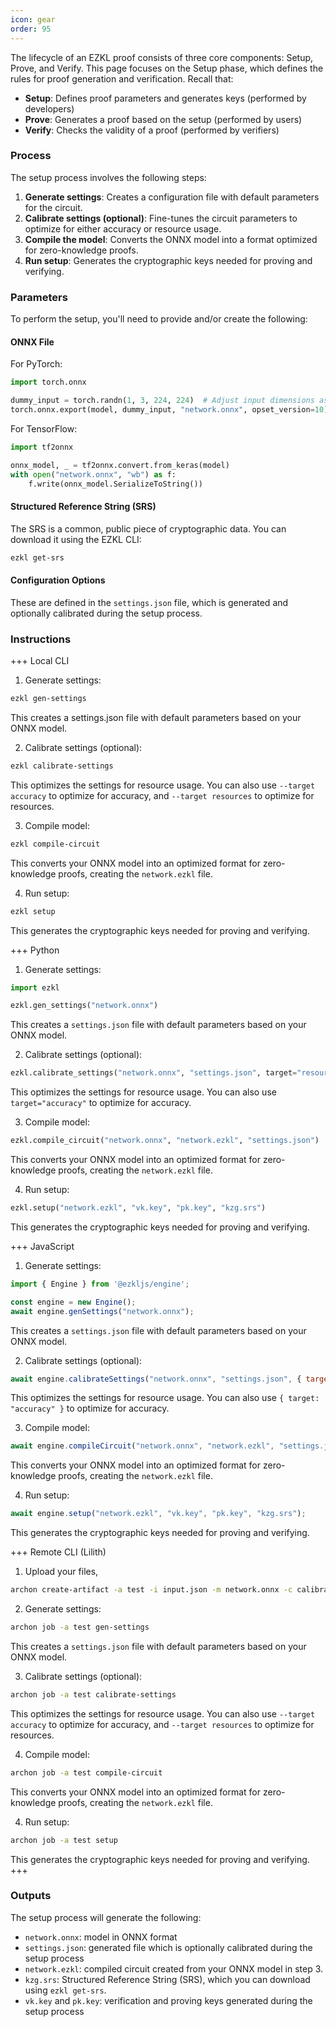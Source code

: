 ```yaml
---
icon: gear
order: 95
---
```

The lifecycle of an EZKL proof consists of three core components: Setup, Prove, and Verify. This page focuses on the Setup phase, which defines the rules for proof generation and verification. Recall that:
- **Setup**: Defines proof parameters and generates keys (performed by developers)
- **Prove**: Generates a proof based on the setup (performed by users)
- **Verify**: Checks the validity of a proof (performed by verifiers)

### Process
The setup process involves the following steps:
1. **Generate settings**: Creates a configuration file with default parameters for the circuit.
2. **Calibrate settings (optional)**: Fine-tunes the circuit parameters to optimize for either accuracy or resource usage.
3. **Compile the model**: Converts the ONNX model into a format optimized for zero-knowledge proofs.
4. **Run setup**: Generates the cryptographic keys needed for proving and verifying.

### Parameters
To perform the setup, you'll need to provide and/or create the following:

#### ONNX File

For PyTorch:
```python
import torch.onnx

dummy_input = torch.randn(1, 3, 224, 224)  # Adjust input dimensions as needed
torch.onnx.export(model, dummy_input, "network.onnx", opset_version=10)
```
For TensorFlow:
```python
import tf2onnx

onnx_model, _ = tf2onnx.convert.from_keras(model)
with open("network.onnx", "wb") as f:
    f.write(onnx_model.SerializeToString())
```
#### Structured Reference String (SRS)
The SRS is a common, public piece of cryptographic data. You can download it using the EZKL CLI:
```bash
ezkl get-srs
```
#### Configuration Options
These are defined in the `settings.json` file, which is generated and optionally calibrated during the setup process.

### Instructions
+++ Local CLI

1. Generate settings:
```bash
ezkl gen-settings
```
This creates a settings.json file with default parameters based on your ONNX model.

2. Calibrate settings (optional):
``` bash
ezkl calibrate-settings
```
This optimizes the settings for resource usage. You can also use `--target accuracy` to optimize for accuracy, and `--target resources` to optimize for resources.

3. Compile model:
```bash
ezkl compile-circuit
```
This converts your ONNX model into an optimized format for zero-knowledge proofs, creating the `network.ezkl` file.

4. Run setup:
```bash
ezkl setup
```
This generates the cryptographic keys needed for proving and verifying.

+++ Python

1. Generate settings:
```python
import ezkl

ezkl.gen_settings("network.onnx")
```
This creates a `settings.json` file with default parameters based on your ONNX model.

2. Calibrate settings (optional):
```python
ezkl.calibrate_settings("network.onnx", "settings.json", target="resources")
```
This optimizes the settings for resource usage. You can also use `target="accuracy"` to optimize for accuracy.

3. Compile model:
```python
ezkl.compile_circuit("network.onnx", "network.ezkl", "settings.json")
```
This converts your ONNX model into an optimized format for zero-knowledge proofs, creating the `network.ezkl` file.

4. Run setup:
```python
ezkl.setup("network.ezkl", "vk.key", "pk.key", "kzg.srs")
```
This generates the cryptographic keys needed for proving and verifying.

+++ JavaScript

1. Generate settings:
```javascript
import { Engine } from '@ezkljs/engine';

const engine = new Engine();
await engine.genSettings("network.onnx");
```
This creates a `settings.json` file with default parameters based on your ONNX model.

2. Calibrate settings (optional):
```javascript
await engine.calibrateSettings("network.onnx", "settings.json", { target: "resources" });
```
This optimizes the settings for resource usage. You can also use `{ target: "accuracy" }` to optimize for accuracy.

3. Compile model:
```javascript
await engine.compileCircuit("network.onnx", "network.ezkl", "settings.json");
```
This converts your ONNX model into an optimized format for zero-knowledge proofs, creating the `network.ezkl` file.

4. Run setup:
```javascript
await engine.setup("network.ezkl", "vk.key", "pk.key", "kzg.srs");
```
This generates the cryptographic keys needed for proving and verifying.

+++ Remote CLI (Lilith)
1. Upload your files,
```bash
archon create-artifact -a test -i input.json -m network.onnx -c calibration.json
```

2. Generate settings:
```bash
archon job -a test gen-settings
```
This creates a `settings.json` file with default parameters based on your ONNX model.

3. Calibrate settings (optional):
```bash
archon job -a test calibrate-settings
```
This optimizes the settings for resource usage. You can also use `--target accuracy` to optimize for accuracy, and `--target resources` to optimize for resources.

4. Compile model:
```bash
archon job -a test compile-circuit
```
This converts your ONNX model into an optimized format for zero-knowledge proofs, creating the `network.ezkl` file.

4. Run setup:
```bash
archon job -a test setup
```
This generates the cryptographic keys needed for proving and verifying.
+++
### Outputs
The setup process will generate the following:
- `network.onnx`: model in ONNX format
- `settings.json`: generated file which is optionally calibrated during the setup process
- `network.ezkl`: compiled circuit created from your ONNX model in step 3.
- `kzg.srs`: Structured Reference String (SRS), which you can download using `ezkl get-srs`.
- `vk.key` and `pk.key`: verification and proving keys generated during the setup process
